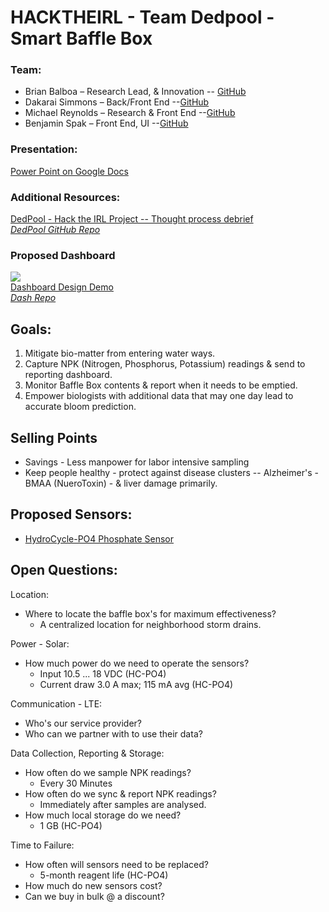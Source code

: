 # HACKTHEIRL - Team Dedpool - Smart Baffle Box

### Team:
+ Brian Balboa – Research Lead, & Innovation -- [GitHub](https://github.com/bbalboa)
+ Dakarai Simmons – Back/Front End --[GitHub](https://github.com/infinitelyCannon)
+ Michael Reynolds – Research & Front End --[GitHub](https://github.com/mtr2d2)
+ Benjamin Spak – Front End, UI --[GitHub](https://github.com/benjaminspak)

### Presentation:
[Power Point on Google Docs](https://docs.google.com/presentation/d/1CK26NB1X4vNG2jegQrSVSiIEJsfuiqYPBdTMh-MAKpc/edit?usp=sharing)

### Additional Resources:
[DedPool - Hack the IRL Project -- Thought process debrief](https://youtu.be/vHDMbWkQup8)<br>
*[DedPool GitHub Repo](https://github.com/benjaminspak/dedpool)*

### Proposed Dashboard
![](https://cdn.colorlib.com/wp/wp-content/uploads/sites/2/gentelella-admin-template-preview.jpg)<br>
[Dashboard Design Demo](https://colorlib.com/polygon/gentelella/index.html)<br>
*[Dash Repo](https://github.com/puikinsh/gentelella)*

## Goals: 
1. Mitigate bio-matter from entering water ways.
1. Capture NPK (Nitrogen, Phosphorus, Potassium) readings & send to reporting dashboard.
1. Monitor Baffle Box contents & report when it needs to be emptied.
1. Empower biologists with additional data that may one day lead to accurate bloom prediction.

## Selling Points
+ Savings - Less manpower for labor intensive sampling
+ Keep people healthy - protect against disease clusters -- Alzheimer's - BMAA (NueroToxin) - & liver damage primarily.

## Proposed Sensors:
+ [HydroCycle-PO4 Phosphate Sensor](https://www.ott.com/products/water-quality-2/sea-bird-scientific-hydrocycle-po4-phosphate-sensor-1528/)

## Open Questions:
Location: <br>
+ Where to locate the baffle box's for maximum effectiveness?
  + A centralized location for neighborhood storm drains.

Power - Solar: <br>
+ How much power do we need to operate the sensors?
  + Input 	10.5 ... 18 VDC (HC-PO4)
  + Current draw	3.0 A max; 115 mA avg (HC-PO4)

Communication - LTE: <br>
+ Who's our service provider?
+ Who can we partner with to use their data?

Data Collection, Reporting & Storage:<br>
+ How often do we sample NPK readings?
  + Every 30 Minutes
+ How often do we sync & report NPK readings?
  + Immediately after samples are analysed.
+ How much local storage do we need?
  + 1 GB (HC-PO4)

Time to Failure: <br>
+ How often will sensors need to be replaced?
  + 5-month reagent life (HC-PO4)
+ How much do new sensors cost?
+ Can we buy in bulk @ a discount?